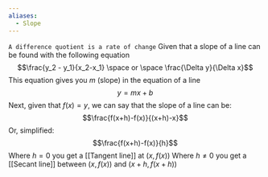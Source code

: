 ```yaml
---
aliases:
  - Slope
---
```

`A difference quotient is a rate of change`
Given that a slope of a line can be found with the following equation
$$\frac{y_2 - y_1}{x_2-x_1} \space or \space \frac{\Delta y}{\Delta x}$$
This equation gives you $m$ (slope) in the equation of a line $$y=mx+b$$
Next, given that $f(x) = y$, we can say that the slope of a line can be:
$$\frac{f(x+h)-f(x)}{(x+h)-x}$$
Or, simplified:
$$\frac{f(x+h)-f(x)}{h}$$
Where $h =0$ you get a [[Tangent line]] at $(x, f(x))$
Where $h \neq 0$ you get a [[Secant line]] between $(x, f(x))$ and $(x+h, f(x+h))$

